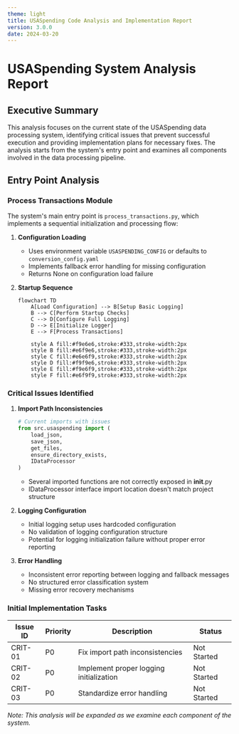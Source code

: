 ```yaml
---
theme: light
title: USASpending Code Analysis and Implementation Report
version: 3.0.0
date: 2024-03-20
---
```


# USASpending System Analysis Report

## Executive Summary

This analysis focuses on the current state of the USASpending data processing system, identifying critical issues that prevent successful execution and providing implementation plans for necessary fixes. The analysis starts from the system's entry point and examines all components involved in the data processing pipeline.

## Entry Point Analysis

### Process Transactions Module

The system's main entry point is `process_transactions.py`, which implements a sequential initialization and processing flow:

1. **Configuration Loading**
   - Uses environment variable `USASPENDING_CONFIG` or defaults to `conversion_config.yaml`
   - Implements fallback error handling for missing configuration
   - Returns None on configuration load failure

2. **Startup Sequence**
   ```mermaid
   flowchart TD
       A[Load Configuration] --> B[Setup Basic Logging]
       B --> C[Perform Startup Checks]
       C --> D[Configure Full Logging]
       D --> E[Initialize Logger]
       E --> F[Process Transactions]
       
       style A fill:#f9e6e6,stroke:#333,stroke-width:2px
       style B fill:#e6f9e6,stroke:#333,stroke-width:2px
       style C fill:#e6e6f9,stroke:#333,stroke-width:2px
       style D fill:#f9f9e6,stroke:#333,stroke-width:2px
       style E fill:#f9e6f9,stroke:#333,stroke-width:2px
       style F fill:#e6f9f9,stroke:#333,stroke-width:2px
   ```

### Critical Issues Identified

1. **Import Path Inconsistencies**
   ```python
   # Current imports with issues
   from src.usaspending import (
       load_json, 
       save_json, 
       get_files, 
       ensure_directory_exists,
       IDataProcessor
   )
   ```
   - Several imported functions are not correctly exposed in __init__.py
   - IDataProcessor interface import location doesn't match project structure

2. **Logging Configuration**
   - Initial logging setup uses hardcoded configuration
   - No validation of logging configuration structure
   - Potential for logging initialization failure without proper error reporting

3. **Error Handling**
   - Inconsistent error reporting between logging and fallback messages
   - No structured error classification system
   - Missing error recovery mechanisms

### Initial Implementation Tasks

| Issue ID | Priority | Description | Status |
|----------|----------|-------------|---------|
| CRIT-01 | P0 | Fix import path inconsistencies | Not Started |
| CRIT-02 | P0 | Implement proper logging initialization | Not Started |
| CRIT-03 | P0 | Standardize error handling | Not Started |

*Note: This analysis will be expanded as we examine each component of the system.*